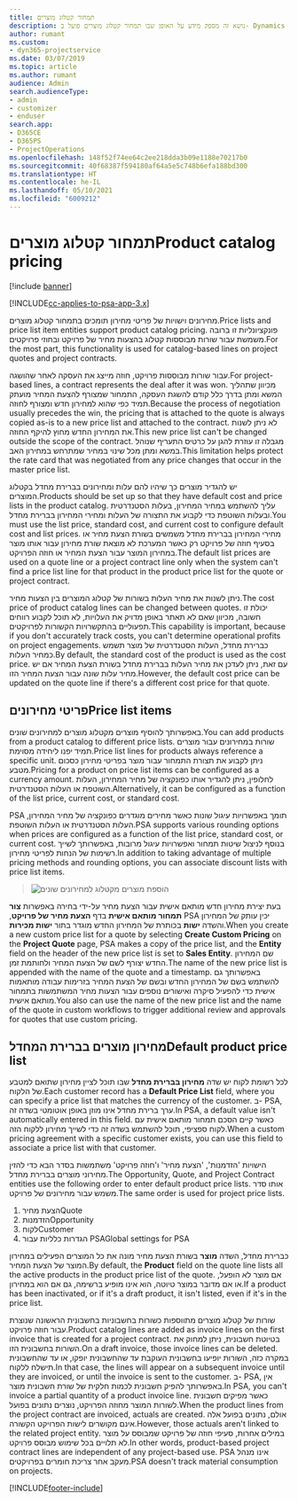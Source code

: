 ```yaml
---
title: תמחור קטלוג מוצרים
description: נושא זה מספק מידע על האופן שבו תמחור קטלוג מוצרים פועל ב- Dynamics 365 Project Service Automation ‏(PSA).
author: rumant
ms.custom:
- dyn365-projectservice
ms.date: 03/07/2019
ms.topic: article
ms.author: rumant
audience: Admin
search.audienceType:
- admin
- customizer
- enduser
search.app:
- D365CE
- D365PS
- ProjectOperations
ms.openlocfilehash: 148f52f74ee64c2ee218dda3b09e1188e70217b0
ms.sourcegitcommit: 40f68387f594180af64a5e5c748b6efa188bd300
ms.translationtype: HT
ms.contentlocale: he-IL
ms.lasthandoff: 05/10/2021
ms.locfileid: "6009212"
---
```

# <a name="product-catalog-pricing"></a><span data-ttu-id="d8425-103">תמחור קטלוג מוצרים</span><span class="sxs-lookup"><span data-stu-id="d8425-103">Product catalog pricing</span></span> 

[!include [banner](../includes/psa-now-project-operations.md)]

[!INCLUDE[cc-applies-to-psa-app-3.x](../includes/cc-applies-to-psa-app-3x.md)]


<span data-ttu-id="d8425-104">מחירונים וישויות של פריטי מחירון תומכים בתמחור קטלוג מוצרים.</span><span class="sxs-lookup"><span data-stu-id="d8425-104">Price lists and price list item entities support product catalog pricing.</span></span> <span data-ttu-id="d8425-105">פונקציונליות זו ברובה משמשת עבור שורות מבוססות קטלוג בהצעות מחיר של פרויקט ובחוזי פרויקטים.</span><span class="sxs-lookup"><span data-stu-id="d8425-105">For the most part, this functionality is used for catalog-based lines on project quotes and project contracts.</span></span>

<span data-ttu-id="d8425-106">עבור שורות מבוססות פרויקט, חוזה מייצג את העסקה לאחר שהושגה.</span><span class="sxs-lookup"><span data-stu-id="d8425-106">For project-based lines, a contract represents the deal after it was won.</span></span> <span data-ttu-id="d8425-107">מכיוון שתהליך המשא ומתן בדרך כלל קודם להשגת העסקה, התמחור שמצורף להצעת המחיר מועתק תמיד כפי שהוא למחירון חדש ומצורף לחוזה.</span><span class="sxs-lookup"><span data-stu-id="d8425-107">Because the process of negotiation usually precedes the win, the pricing that is attached to the quote is always copied as-is to a new price list and attached to the contract.</span></span> <span data-ttu-id="d8425-108">לא ניתן לשנות את המחירון החדש מחוץ להיקף החוזה.</span><span class="sxs-lookup"><span data-stu-id="d8425-108">This new price list can't be changed outside the scope of the contract.</span></span> <span data-ttu-id="d8425-109">מגבלה זו עוזרת להגן על כרטיס התעריף שנוהל במשא ומתן מכל שינוי במחיר שמתרחש במחירון האב.</span><span class="sxs-lookup"><span data-stu-id="d8425-109">This limitation helps protect the rate card that was negotiated from any price changes that occur in the master price list.</span></span>

<span data-ttu-id="d8425-110">יש להגדיר מוצרים כך שיהיו להם עלות ומחירונים בברירת מחדל בקטלוג המוצרים.</span><span class="sxs-lookup"><span data-stu-id="d8425-110">Products should be set up so that they have default cost and price lists in the product catalog.</span></span> <span data-ttu-id="d8425-111">עליך להשתמש במחיר המחירון, בעלות הסטנדרטית ובעלות השוטפת כדי לקבוע את התצורה של העלות ומחירי המחירון בברירת מחדל.</span><span class="sxs-lookup"><span data-stu-id="d8425-111">You must use the list price, standard cost, and current cost to configure default cost and list prices.</span></span> <span data-ttu-id="d8425-112">מחירי המחירון בברירת מחדל משמשים בשורת הצעת מחיר או בסעיף חוזה של פרויקט רק כאשר המערכת לא מוצאת שורת מחירון עבור אותו מוצר במחירון המוצר עבור הצעת המחיר או חוזה הפרויקט.</span><span class="sxs-lookup"><span data-stu-id="d8425-112">The default list prices are used on a quote line or a project contract line only when the system can't find a price list line for that product in the product price list for the quote or project contract.</span></span>

<span data-ttu-id="d8425-113">ניתן לשנות את מחיר העלות בשורות של קטלוג המוצרים בין הצעות מחיר.</span><span class="sxs-lookup"><span data-stu-id="d8425-113">The cost price of product catalog lines can be changed between quotes.</span></span> <span data-ttu-id="d8425-114">יכולת זו חשובה, מכיוון שאם לא תאתר באופן מדויק את העלויות, לא תוכל לקבוע רווחים תפעוליים בהתקשרויות הקשורות לפרויקטים.</span><span class="sxs-lookup"><span data-stu-id="d8425-114">This capability is important, because if you don't accurately track costs, you can't determine operational profits on project engagements.</span></span> <span data-ttu-id="d8425-115">כברירת מחדל, העלות הסטנדרטית של מוצר תשמש כמחיר העלות.</span><span class="sxs-lookup"><span data-stu-id="d8425-115">By default, the standard cost of the product is used as the cost price.</span></span> <span data-ttu-id="d8425-116">עם זאת, ניתן לעדכן את מחיר העלות בברירת מחדל בשורת הצעת המחיר אם יש מחיר עלות שונה עבור הצעת המחיר הזו.</span><span class="sxs-lookup"><span data-stu-id="d8425-116">However, the default cost price can be updated on the quote line if there's a different cost price for that quote.</span></span>

## <a name="price-list-items"></a><span data-ttu-id="d8425-117">פריטי מחירונים</span><span class="sxs-lookup"><span data-stu-id="d8425-117">Price list items</span></span>

<span data-ttu-id="d8425-118">באפשרותך להוסיף מוצרים מקטלוג מוצרים למחירונים שונים.</span><span class="sxs-lookup"><span data-stu-id="d8425-118">You can add products from a product catalog to different price lists.</span></span> <span data-ttu-id="d8425-119">שורות במחירונים עבור מוצרים תמיד יפנו ליחידה מסוימת.</span><span class="sxs-lookup"><span data-stu-id="d8425-119">Price list lines for products always reference a specific unit.</span></span> <span data-ttu-id="d8425-120">ניתן לקבוע את תצורת התמחור עבור מוצר בפריטי מחירון כסכום מטבע.</span><span class="sxs-lookup"><span data-stu-id="d8425-120">Pricing for a product on price list items can be configured as a currency amount.</span></span> <span data-ttu-id="d8425-121">לחלופין, ניתן להגדיר אותו כפונקציה של מחיר המחירון, העלות השוטפת או העלות הסטנדרטית.</span><span class="sxs-lookup"><span data-stu-id="d8425-121">Alternatively, it can be configured as a function of the list price, current cost, or standard cost.</span></span>

<span data-ttu-id="d8425-122">PSA תומך באפשרויות עיגול שונות כאשר מחירים מוגדרים כפונקציה של מחיר המחירון, העלות הסטנדרטית או העלות השוטפת.</span><span class="sxs-lookup"><span data-stu-id="d8425-122">PSA supports various rounding options when prices are configured as a function of the list price, standard cost, or current cost.</span></span> <span data-ttu-id="d8425-123">בנוסף לניצול שיטות תמחור ואפשרויות עיגול מרובות, באפשרותך לשייך רשימות של הנחות לפריטי מחירון.</span><span class="sxs-lookup"><span data-stu-id="d8425-123">In addition to taking advantage of multiple pricing methods and rounding options, you can associate discount lists with price list items.</span></span> 

> ![הוספת מוצרים מקטלוג למחירונים שונים](media/basic-guide-16.png)

<span data-ttu-id="d8425-125">בעת יצירת מחירון חדש מותאם אישית עבור הצעת מחיר על-ידי בחירה באפשרות **צור תמחור מותאם אישית** בדף **הצעת מחיר של פרויקט‬**,‏ PSA יכין עותק של המחירון והשדה **ישות** בכותרת של המחירון החדש מוגדר בתור **ישות מכירות**.</span><span class="sxs-lookup"><span data-stu-id="d8425-125">When you create a new custom price list for a quote by selecting **Create Custom Pricing** on the **Project Quote** page, PSA makes a copy of the price list, and the **Entity** field on the header of the new price list is set to **Sales Entity**.</span></span> <span data-ttu-id="d8425-126">שם המחירון החדש יצורף לשם של הצעת המחיר ולחותמת זמן.</span><span class="sxs-lookup"><span data-stu-id="d8425-126">The name of the new price list is appended with the name of the quote and a timestamp.</span></span> <span data-ttu-id="d8425-127">באפשרותך גם להשתמש בשם של המחירון החדש ובשם של הצעת המחיר בזרימות עבודה מותאמות אישית כדי להפעיל סיקרה ואישורים נוספים עבור הצעות מחיר המשתמשות בתמחור מותאם אישית.</span><span class="sxs-lookup"><span data-stu-id="d8425-127">You also can use the name of the new price list and the name of the quote in custom workflows to trigger additional review and approvals for quotes that use custom pricing.</span></span>

 
## <a name="default-product-price-list"></a><span data-ttu-id="d8425-128">מחירון מוצרים בברירת המחדל</span><span class="sxs-lookup"><span data-stu-id="d8425-128">Default product price list</span></span>
<span data-ttu-id="d8425-129">לכל רשומת לקוח יש שדה **מחירון בברירת מחדל** שבו תוכל לציין מחירון שתואם למטבע של הלקוח.</span><span class="sxs-lookup"><span data-stu-id="d8425-129">Each customer record has a **Default Price List** field, where you can specify a price list that matches the currency of the customer.</span></span> <span data-ttu-id="d8425-130">ב- PSA, ערך ברירת מחדל אינו מוזן באופן אוטומטי בשדה זה.</span><span class="sxs-lookup"><span data-stu-id="d8425-130">In PSA, a default value isn't automatically entered in this field.</span></span> <span data-ttu-id="d8425-131">כאשר קיים הסכם תמחור מותאם אישית עם לקוח ספציפי, תוכל להשתמש בשדה זה כדי לשייך מחירון ללקוח הזה.</span><span class="sxs-lookup"><span data-stu-id="d8425-131">When a custom pricing agreement with a specific customer exists, you can use this field to associate a price list with that customer.</span></span>

<span data-ttu-id="d8425-132">הישויות 'הזדמנות', 'הצעת מחיר' ו'חוזה פרויקט' משתמשות בסדר הבא כדי להזין מחירוני מוצרים בברירת מחדל.</span><span class="sxs-lookup"><span data-stu-id="d8425-132">The Opportunity, Quote, and Project Contract entities use the following order to enter default product price lists.</span></span> <span data-ttu-id="d8425-133">אותו סדר משמש עבור מחירונים של פרויקט.</span><span class="sxs-lookup"><span data-stu-id="d8425-133">The same order is used for project price lists.</span></span>

1.  <span data-ttu-id="d8425-134">הצעת מחיר</span><span class="sxs-lookup"><span data-stu-id="d8425-134">Quote</span></span>
2.  <span data-ttu-id="d8425-135">הזדמנות</span><span class="sxs-lookup"><span data-stu-id="d8425-135">Opportunity</span></span>
3.  <span data-ttu-id="d8425-136">לקוח</span><span class="sxs-lookup"><span data-stu-id="d8425-136">Customer</span></span>
4.  <span data-ttu-id="d8425-137">הגדרות כלליות עבור PSA</span><span class="sxs-lookup"><span data-stu-id="d8425-137">Global settings for PSA</span></span>

<span data-ttu-id="d8425-138">כברירת מחדל, השדה **מוצר** בשורת הצעת מחיר מונה את כל המוצרים הפעילים במחירון המוצר של הצעת המחיר.</span><span class="sxs-lookup"><span data-stu-id="d8425-138">By default, the **Product** field on the quote line lists all the active products in the product price list of the quote.</span></span> <span data-ttu-id="d8425-139">אם מוצר לא הופעל, או אם מדובר במוצר טיוטה, הוא אינו מופיע ברשימה, גם אם הוא במחירון.</span><span class="sxs-lookup"><span data-stu-id="d8425-139">If a product has been inactivated, or if it's a draft product, it isn't listed, even if it's in the price list.</span></span> 

<span data-ttu-id="d8425-140">שורות של קטלוג מוצרים מתווספות כשורות בחשבוניות בחשבונית הראשונה שנוצרת עבור חוזה פרויקט.</span><span class="sxs-lookup"><span data-stu-id="d8425-140">Product catalog lines are added as invoice lines on the first invoice that is created for a project contract.</span></span> <span data-ttu-id="d8425-141">בטיוטת חשבונית, ניתן למחוק את השורות בחשבונית הזו.</span><span class="sxs-lookup"><span data-stu-id="d8425-141">On a draft invoice, those invoice lines can be deleted.</span></span> <span data-ttu-id="d8425-142">במקרה כזה, השורות יופיעו בחשבונית העוקבת עד שהחשבונית יופקו, או עד שהחשבונית תישלח ללקוח.</span><span class="sxs-lookup"><span data-stu-id="d8425-142">In that case, the lines will appear on a subsequent invoice until they are invoiced, or until the invoice is sent to the customer.</span></span> <span data-ttu-id="d8425-143">ב- PSA, אין באפשרותך להפיק חשבונית לכמות חלקית של שורת חשבונית מוצר.</span><span class="sxs-lookup"><span data-stu-id="d8425-143">In PSA, you can't invoice a partial quantity of a product invoice line.</span></span> <span data-ttu-id="d8425-144">כאשר מפיקים חשבונית לשורות המוצר מחוזה הפרויקט, נוצרים נתונים בפועל.</span><span class="sxs-lookup"><span data-stu-id="d8425-144">When the product lines from the project contract are invoiced, actuals are created.</span></span> <span data-ttu-id="d8425-145">אולם, נתונים בפועל אלה אינם מקושרים לישות הפרויקט הקשורה.</span><span class="sxs-lookup"><span data-stu-id="d8425-145">However, those actuals aren't linked to the related project entity.</span></span> <span data-ttu-id="d8425-146">במילים אחרות, סעיפי חוזה של פרויקט שמבוסס על מוצר לא תלויים בכל שימוש מבוסס פרויקט.</span><span class="sxs-lookup"><span data-stu-id="d8425-146">In other words, product-based project contract lines are independent of any project-based use.</span></span> <span data-ttu-id="d8425-147">PSA אינו מנהל מעקב אחר צריכת חומרים בפרויקטים.</span><span class="sxs-lookup"><span data-stu-id="d8425-147">PSA doesn't track material consumption on projects.</span></span>


[!INCLUDE[footer-include](../includes/footer-banner.md)]